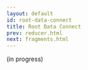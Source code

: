 ```yaml
---
layout: default
id: root-data-connect
title: Root Data Connect
prev: reducer.html
next: fragments.html
---
```


(in progress)
